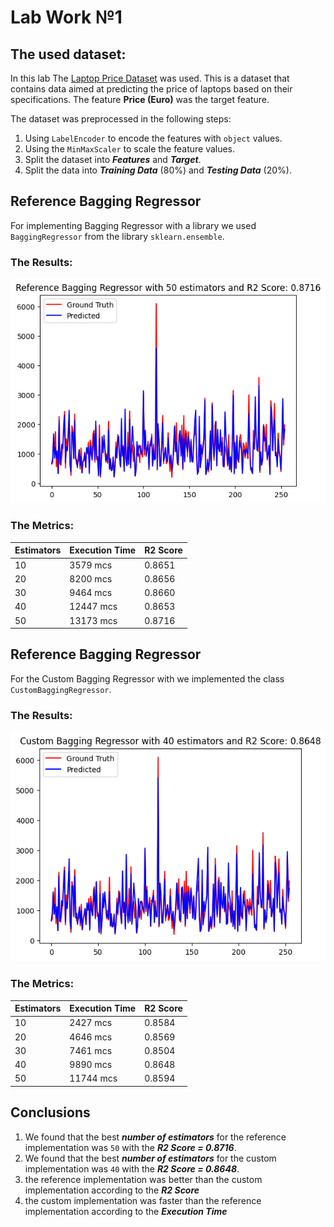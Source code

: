 # Lab Work №1

## The used dataset:

In this lab The [Laptop Price Dataset](https://www.kaggle.com/datasets/ironwolf437/laptop-price-dataset) was used. This is a dataset that contains data aimed at predicting the price of laptops based on their specifications. The feature **Price (Euro)** was the target feature.

The dataset was preprocessed in the following steps:

1. Using `LabelEncoder` to encode the features with `object` values.
2. Using the `MinMaxScaler` to scale the feature values.
3. Split the dataset into **_Features_** and **_Target_**.
4. Split the data into **_Training Data_** (80%) and **_Testing Data_** (20%).

## Reference Bagging Regressor

For implementing Bagging Regressor with a library we used `BaggingRegressor` from the library `sklearn.ensemble`.

### The Results:

<img src="assets\br_ref_results.png">

### The Metrics:

| Estimators | Execution Time | R2 Score |
| ---------- | -------------- | -------- |
| 10         | 3579 mcs       | 0.8651   |
| 20         | 8200 mcs       | 0.8656   |
| 30         | 9464 mcs       | 0.8660   |
| 40         | 12447 mcs      | 0.8653   |
| 50         | 13173 mcs      | 0.8716   |

## Reference Bagging Regressor

For the Custom Bagging Regressor with we implemented the class `CustomBaggingRegressor`.

### The Results:

<img src="assets\br_cus_results.png">

### The Metrics:

| Estimators | Execution Time | R2 Score |
| ---------- | -------------- | -------- |
| 10         | 2427 mcs       | 0.8584   |
| 20         | 4646 mcs       | 0.8569   |
| 30         | 7461 mcs       | 0.8504   |
| 40         | 9890 mcs       | 0.8648   |
| 50         | 11744 mcs      | 0.8594   |

## Conclusions

1. We found that the best **_number of estimators_** for the reference implementation was `50` with the **_R2 Score = 0.8716_**.
2. We found that the best **_number of estimators_** for the custom implementation was `40` with the **_R2 Score = 0.8648_**.
3. the reference implementation was better than the custom implementation according to the **_R2 Score_**
4. the custom implementation was faster than the reference implementation according to the **_Execution Time_**
